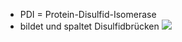 - PDI = Protein-Disulfid-Isomerase 
- bildet und spaltet Disulfidbrücken 
![](Pasted%20image%2020240419114715.png)
